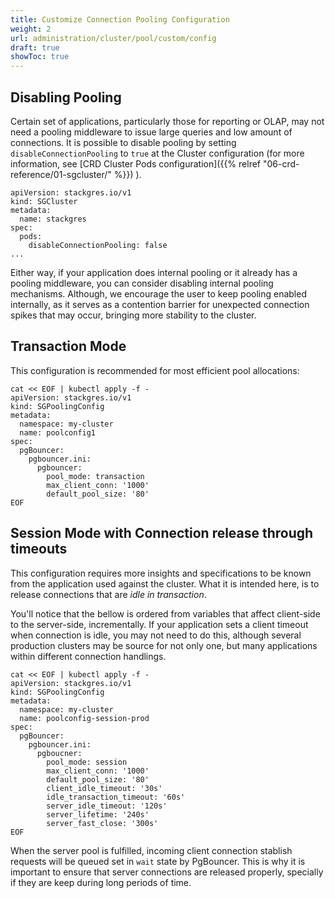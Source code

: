 ```yaml
---
title: Customize Connection Pooling Configuration
weight: 2
url: administration/cluster/pool/custom/config
draft: true
showToc: true
---
```


## Disabling Pooling

Certain set of applications, particularly those for reporting or OLAP, may not need a pooling
 middleware to issue large queries and low amount of connections. It is possible to disable
 pooling by setting `disableConnectionPooling` to `true` at the Cluster configuration (for more
 information, see [CRD Cluster Pods configuration]({{% relref "06-crd-reference/01-sgcluster/" %}}) ).

```
apiVersion: stackgres.io/v1
kind: SGCluster
metadata:
  name: stackgres
spec:
  pods:
    disableConnectionPooling: false
...
```

Either way, if your application does internal pooling or it already has a pooling middleware, you
 can consider disabling internal pooling mechanisms. Although, we encourage the user to keep pooling
 enabled internally, as it serves as a contention barrier for unexpected connection spikes that may
 occur, bringing more stability to the cluster.

## Transaction Mode

This configuration is recommended for most efficient pool allocations:

```
cat << EOF | kubectl apply -f -
apiVersion: stackgres.io/v1
kind: SGPoolingConfig
metadata:
  namespace: my-cluster
  name: poolconfig1
spec:
  pgBouncer:
    pgbouncer.ini:
      pgbouncer:
        pool_mode: transaction
        max_client_conn: '1000'
        default_pool_size: '80'
EOF
```

## Session Mode with Connection release through timeouts

This configuration requires more insights and specifications to be known from the application used
 against the cluster. What it is intended here, is to release connections that are
 _idle in transaction_.

You'll notice that the bellow is ordered from variables that affect client-side to the server-side,
 incrementally. If your application sets a client timeout when connection is idle, you may not need
 to do this, although several production clusters may be source for not only one, but many
 applications within different connection handlings.


```
cat << EOF | kubectl apply -f -
apiVersion: stackgres.io/v1
kind: SGPoolingConfig
metadata:
  namespace: my-cluster
  name: poolconfig-session-prod
spec:
  pgBouncer:
    pgbouncer.ini:
      pgboucner:
        pool_mode: session
        max_client_conn: '1000'
        default_pool_size: '80'
        client_idle_timeout: '30s'
        idle_transaction_timeout: '60s'
        server_idle_timeout: '120s'
        server_lifetime: '240s'
        server_fast_close: '300s'
EOF
```

When the server pool is fulfilled, incoming client connection stablish requests will be queued set
 in `wait` state by PgBouncer. This is why it is important to ensure that server connections are
 released properly, specially if they are keep during long periods of time.

